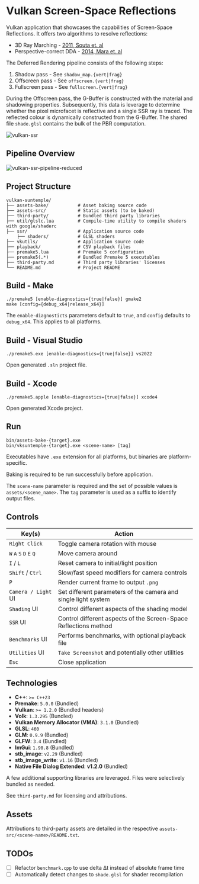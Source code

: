 # Vulkan Screen-Space Reflections

Vulkan application that showcases the capabilities of Screen-Space Reflections.
It offers two algorithms to resolve reflections:

* 3D Ray Marching - [2011, Souta et. al](https://www.advances.realtimerendering.com/s2011/SousaSchulzKazyan%20-%20CryEngine%203%20Rendering%20Secrets%20\((Siggraph%202011%20Advances%20in%20Real-Time%20Rendering%20Course).ppt)
* Perspective-correct DDA - [2014, Mara et. al](https://www.jcgt.org/published/0003/04/04/)

The Deferred Rendering pipeline consists of the following steps:

1. Shadow pass - See `shadow_map.{vert|frag}`
2. Offscreen pass - See `offscreen.{vert|frag}`
3. Fullscreen pass - See `fullscreen.{vert|frag}`

During the Offscreen pass, the G-Buffer is constructed with the material and shadowing properties.
Subsequently, this data is leverage to determine whether the pixel microfacet is reflective and a single
SSR ray is traced. The reflected colour is dynamically constructed from the G-Buffer.
The shared file `shade.glsl` contains the bulk of the PBR computation.

![vulkan-ssr](https://github.com/user-attachments/assets/3951ec2d-4257-49b0-9aee-3cd2fbf0d74c)

## Pipeline Overview

![vulkan-ssr-pipeline-reduced](https://github.com/user-attachments/assets/cd3501f7-8003-4bc6-aa91-576b7af055b8)

## Project Structure

```plaintext
vulkan-suntemple/
├── assets-bake/           # Asset baking source code
├── assets-src/            # Static assets (to be baked)
├── third-party/           # Bundled third party libraries
├── util/glslc.lua         # Compile-time utility to compile shaders with google/shaderc 
├── ssr/                   # Application source code
    ├── shaders/           # GLSL shaders
├── vkutils/               # Application source code
├── playback/              # CSV playback files
├── premake5.lua           # Premake 5 configuration
├── premake5(.*)           # Bundled Premake 5 executables
├── third-party.md         # Third party libraries' licenses
└── README.md              # Project README
```

## Build - Make

```shell
./premake5 [enable-diagnostics={true|false}] gmake2
make [config={debug_x64|release_x64}]
```

The `enable-diagnosticts` parameters default to `true`, and `config` defaults to `debug_x64`.
This applies to all platforms.

## Build - Visual Studio

```shell
./premake5.exe [enable-diagnostics={true|false}] vs2022
```

Open generated `.sln` project file.

## Build - Xcode

```shell
./premake5.apple [enable-diagnostics={true|false}] xcode4
```

Open generated Xcode project.

## Run

```shell
bin/assets-bake-{target}.exe
bin/vksuntemple-{target}.exe <scene-name> [tag]
```

Executables have `.exe` extension for all platforms, but binaries are platform-specific.

Baking is required to be run successfully before application.

The `scene-name` parameter is required and the set of possible values is `assets/<scene_name>`.
The `tag` parameter is used as a suffix to identify output files.

## Controls

| Key(s)                  | Action                                                           |
|-------------------------|------------------------------------------------------------------|
| `Right Click`           | Toggle camera rotation with mouse                                |
| `W` `A` `S` `D` `E` `Q` | Move camera around                                               |
| `I` / `L`               | Reset camera to initial/light position                           |
| `Shift` / `Ctrl`        | Slow/fast speed modifiers for camera controls                    |
| `P`                     | Render current frame to output `.png`                            |
| `Camera / Light` UI     | Set different parameters of the camera and single light system   |
| `Shading` UI            | Control different aspects of the shading model                   |
| `SSR` UI                | Control different aspects of the Screen-Space Reflections method |
| `Benchmarks` UI         | Performs benchmarks, with optional playback file                 |
| `Utilities` UI          | `Take Screenshot` and potentially other utilities                |
| `Esc`                   | Close application                                                |

## Technologies

* **C++**: `>= C++23`
* **Premake**: `5.0.0` (Bundled)
* **Vulkan**: `>= 1.2.0` (Bundled headers)
* **Volk**: `1.3.295` (Bundled)
* **Vulkan Memory Allocator (VMA)**: `3.1.0` (Bundled)
* **GLSL**: `460`
* **GLM**: `0.9.9` (Bundled)
* **GLFW**: `3.4` (Bundled)
* **ImGui**: `1.90.8` (Bundled)
* **stb_image**: `v2.29` (Bundled)
* **stb_image_write**: `v1.16` (Bundled)
* **Native File Dialog Extended**: **v1.2.0** (Bundled)

A few additional supporting libraries are leveraged. Files were selectively bundled as needed.

See `third-party.md` for licensing and attributions.

## Assets

Attributions to third-party assets are detailed in the respective `assets-src/<scene-name>/README.txt`.

## TODOs

* [ ] Refactor `benchmark.cpp` to use delta Δt instead of absolute frame time
* [ ] Automatically detect changes to `shade.glsl` for shader recompilation
